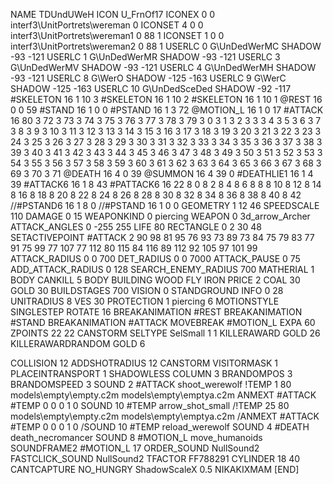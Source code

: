 NAME 			TDUndUWeH
ICON 			U_FrnOf17
ICONEX 0 0 interf3\UnitPortrets\wereman 0
ICONSET 4 0 0 interf3\UnitPortrets\wereman1 0 88 1
ICONSET 1 0 0 interf3\UnitPortrets\wereman2 0 88 1
USERLC 			0 G\UnDedWerMC SHADOW -93 -121
USERLC 			1 G\UnDedWerMR SHADOW -93 -121
USERLC 			3 G\UnDedWerMV SHADOW -93 -121
USERLC 			4 G\UnDedWerMH SHADOW -93 -121
USERLC 			8 G\WerO SHADOW -125 -163
USERLC 			9 G\WerC SHADOW -125 -163
USERLC 			10 G\UnDedSceDed SHADOW -92 -117
#SKELETON               16 1 10 3
#SKELETON               16 1 10 2
#SKELETON               16 1 10 1
@REST      		16 0 0 59
#STAND     		16 1 0 0
#PSTAND    		16 1 3 72
@MOTION_L  		16 1 0 17
#ATTACK    		16 80 3 72 3 73 3 74 3 75 3 76 3 77 3 78 3 79 3 0 3 1 3 2 3 3 3 4 3 5 3 6 3 7 3 8 3 9 3 10 3 11 3 12 3 13 3 14 3 15 3 16 3 17 3 18 3 19 3 20 3 21 3 22 3 23 3 24 3 25 3 26 3 27 3 28 3 29 3 30 3 31 3 32 3 33 3 34 3 35 3 36 3 37 3 38 3 39 3 40 3 41 3 42 3 43 3 44 3 45 3 46 3 47 3 48 3 49 3 50 3 51 3 52 3 53 3 54 3 55 3 56 3 57 3 58 3 59 3 60 3 61 3 62 3 63 3 64 3 65 3 66 3 67 3 68 3 69 3 70 3 71
@DEATH     		16 4 0 39
@SUMMON     		16 4 39 0 
#DEATHLIE1 		16 1 4 39
#ATTACK6    		16 1 8 43
#PATTACK6  		16 22 8 0 8 2 8 4 8 6 8 8 8 10 8 12 8 14 8 16 8 18 8 20 8 22 8 24 8 26 8 28 8 30 8 32 8 34 8 36 8 38 8 40 8 42
//#PSTAND6   		16 1 8 0
//#PSTAND    		16 1 0 0
GEOMETRY    		1 12 46
SPEEDSCALE 110
DAMAGE      		0 15
WEAPONKIND 		0 piercing
WEAPON 			0 3d_arrow_Archer
ATTACK_ANGLES 	 	0 -255 255
LIFE        		80
RECTANGLE 		0 2 30 48
SETACTIVEPOINT 		#ATTACK 2 90 98 81 95 76 93 73 89 73 84 75 79 83 77 91 75 99 77 107 77 112 80 115 84 116 89 112 92 105 97 101 99
ATTACK_RADIUS 		0 0 700
DET_RADIUS 		0 0 7000
ATTACK_PAUSE 		0 75
ADD_ATTACK_RADIUS 	0 128
SEARCH_ENEMY_RADIUS 	700
MATHERIAL 		1 BODY
CANKILL 5 BODY BUILDING WOOD FLY IRON
PRICE 			2 COAL 30 GOLD 30
BUILDSTAGES 		700
VISION 			0
STANDGROUND
INFO 			0 28
UNITRADIUS 		8
VES 			30
PROTECTION 		1 piercing 6
MOTIONSTYLE 		SINGLESTEP
ROTATE 			16
BREAKANIMATION 		#REST
BREAKANIMATION 		#STAND
BREAKANIMATION 		#ATTACK
MOVEBREAK 		#MOTION_L
EXPA 			60
ZPOINTS	22 22
CANSTORM
SELTYPE SelSmall 1 1
KILLERAWARD             GOLD 26
KILLERAWARDRANDOM       GOLD 6

COLLISION 12
ADDSHOTRADIUS 12
CANSTORM
VISITORMASK 1
PLACEINTRANSPORT 1
SHADOWLESS
COLUMN 3
BRANDOMPOS 3
BRANDOMSPEED 3
SOUND 2 #ATTACK shoot_werewolf
!TEMP  1 80 models\empty\empty.c2m models\empty\emptya.c2m
ANMEXT #ATTACK #TEMP 0 0 0 1 0
SOUND 10 #TEMP arrow_shot_small
/!TEMP  25 80 models\empty\empty.c2m models\empty\emptya.c2m
/ANMEXT #ATTACK #TEMP 0 0 0 1 0
/SOUND 10 #TEMP reload_werewolf
SOUND 4 #DEATH death_necromancer
SOUND 8 #MOTION_L move_humanoids
SOUNDFRAME2 #MOTION_L 17
ORDER_SOUND NullSound2
FASTCLICK_SOUND NullSound2
TFACTOR FF788291
CYLINDER 18 40
CANTCAPTURE
NO_HUNGRY
ShadowScaleX 0.5
NIKAKIXMAM
[END]

